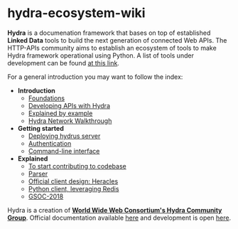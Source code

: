 # hydra-ecosystem-wiki

**Hydra** is a documenation framework that bases on top of established **Linked Data** tools to build the next generation of connected Web APIs. The HTTP-APIs community aims to establish an ecosystem of tools to make Hydra framework operational using Python. A list of tools under development can be found [at this link](https://github.com/HTTP-APIs).

For a general introduction you may want to follow the index:

* **Introduction**
    * [Foundations](00-Home.md)
    * [Developing APIs with Hydra](Workflow.md)
    * [Explained by example](Example.md)
    * [Hydra Network Walkthrough](Design.md)
* **Getting started**
    * [Deploying hydrus server](01-Usage.md)
    * [Authentication](Auth.md)
    * [Command-line interface](CLI.md)
* **Explained**
    * [To start contributing to codebase](Starting-Material.md)
    * [Parser](Parser.md)
    * [Official client design: Heracles](heracles_explained.md)
    * [Python client, leveraging Redis](hydra-agent-redis-graph.md)
    * [GSOC-2018](GSoC-2018.md)

Hydra is a creation of [**World Wide Web Consortium's Hydra Community Group**](https://www.w3.org/community/hydra/). Official documentation available [here](http://hydra-cg.com) and development is open [here](https://github.com/HydraCG).
